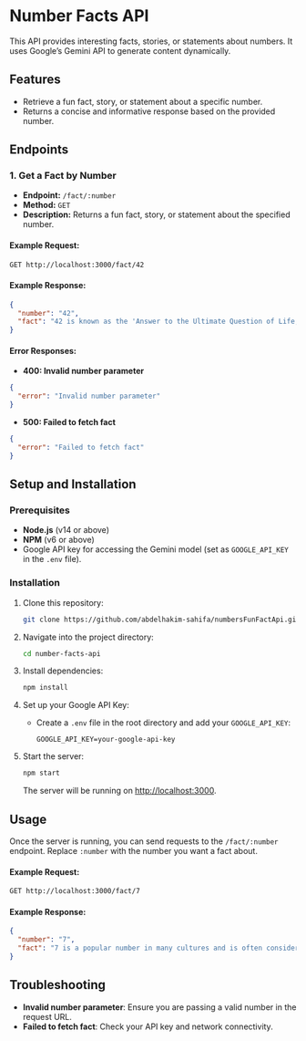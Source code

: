 
# Number Facts API

This API provides interesting facts, stories, or statements about numbers. It uses Google’s Gemini API to generate content dynamically.

## Features

- Retrieve a fun fact, story, or statement about a specific number.
- Returns a concise and informative response based on the provided number.

## Endpoints

### 1. Get a Fact by Number
- **Endpoint:** `/fact/:number`
- **Method:** `GET`
- **Description:** Returns a fun fact, story, or statement about the specified number.

#### Example Request:
```bash
GET http://localhost:3000/fact/42
```

#### Example Response:
```json
{
  "number": "42",
  "fact": "42 is known as the 'Answer to the Ultimate Question of Life, the Universe, and Everything' in Douglas Adams' book series."
}
```

#### Error Responses:

- **400: Invalid number parameter**
```json
{
  "error": "Invalid number parameter"
}
```

- **500: Failed to fetch fact**
```json
{
  "error": "Failed to fetch fact"
}
```

## Setup and Installation

### Prerequisites

- **Node.js** (v14 or above)
- **NPM** (v6 or above)
- Google API key for accessing the Gemini model (set as `GOOGLE_API_KEY` in the `.env` file).

### Installation

1. Clone this repository:
   ```bash
   git clone https://github.com/abdelhakim-sahifa/numbersFunFactApi.git
   ```

2. Navigate into the project directory:
   ```bash
   cd number-facts-api
   ```

3. Install dependencies:
   ```bash
   npm install
   ```

4. Set up your Google API Key:
   - Create a `.env` file in the root directory and add your `GOOGLE_API_KEY`:
     ```env
     GOOGLE_API_KEY=your-google-api-key
     ```

5. Start the server:
   ```bash
   npm start
   ```

   The server will be running on [http://localhost:3000](http://localhost:3000).

## Usage

Once the server is running, you can send requests to the `/fact/:number` endpoint. Replace `:number` with the number you want a fact about.

#### Example Request:
```bash
GET http://localhost:3000/fact/7
```

#### Example Response:
```json
{
  "number": "7",
  "fact": "7 is a popular number in many cultures and is often considered lucky."
}
```

## Troubleshooting

- **Invalid number parameter**: Ensure you are passing a valid number in the request URL.
- **Failed to fetch fact**: Check your API key and network connectivity.


